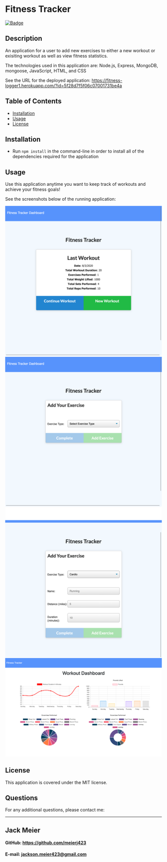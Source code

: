 # Fitness Tracker

  [![Badge](https://img.shields.io/badge/License-MIT-black.svg)](https://opensource.org/licenses/MIT)

## Description 

An application for a user to add new exercises to either a new workout or exisiting workout as well as view fitness statistics.

The technologies used in this application are:
Node.js, Express, MongoDB, mongoose, JavaScript, HTML, and CSS

See the URL for the deployed application: https://fitness-logger1.herokuapp.com/?id=5f28d7f5f06c07001731be4a

## Table of Contents

* [Installation](#installation)
* [Usage](#usage)
* [License](#license)

## Installation

- Run ```npm install``` in the command-line in order to install all of the dependencies required for the application

## Usage 

Use this application anytime you want to keep track of workouts and achieve your fitness goals!

See the screenshots below of the running application:

![](public/assets/homepage.png)
![](public/assets/add-exercise.png)
![](public/assets/cardio.png)
![](public/assets/workout-dashboard.png)

## License

This application is covered under the MIT license.

## Questions

For any additional questions, please contact me:

------------------------------------------
## Jack Meier
#### GitHub: https://github.com/meierj423
#### E-mail: jackson.meier423@gmail.com


